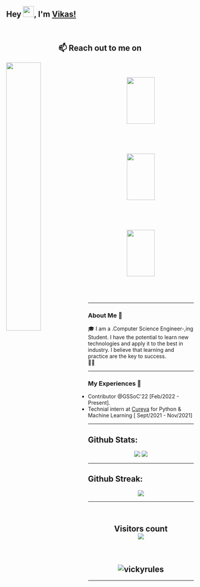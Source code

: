 ## Hey <img src="https://github.com/TheDudeThatCode/TheDudeThatCode/blob/master/Assets/Hi.gif" width="29px">, I'm [Vikas!](https://vickyrules.github.io/vikas_kumar/) 

<br>


<h2 align="center">📫 Reach out to me on</h2>
<div width="50%" ">
                  
  <img align="left" width="43%" src = "https://github.com/vickyrules/userContents/blob/main/20942-hello-boy.gif" >
 
 <div width="50%" align="center "  > 
<a href="https://www.linkedin.com/in/vikas-kumar-9151b7191">

  <img align="center" width="75px" height="125px"  style = "margin:40px;" src="https://github.com/vickyrules/userContents/blob/main/neon.svg"  />

</a>
  </div>   

<!-- 
  https://protokol7.com/assets/icons/github-icon-22.svg -->

 <div width="50%" align="center" > 
<a href="mailto:vickyrules1705@gmail.com">

  <img align="bottom"  style = "margin:40px;"  width="75px" height="125px"  src="https://protokol7.com/assets/icons/gmail-icon-24.svg" />

</a>
  </div>
  
  <div width="50%" align="center">  
<a href="https://twitter.com/i_m_Vikas__?t=IibbhZn45IWi7uVrMjv9uA&s=09">
  <img style = "margin:40px;" align="bottom" width="75px" height="125px" src="https://protokol7.com/assets/icons/twitter-icon-23.svg" />
</a> 
    
 </div>



</div>




<br>
<hr>

### About Me 🚀
🎓 I am a .Computer Science Engineer-,ing Student. I have the potential to learn new technologies and apply it to the best in industry. I believe that learning and practice are the key to success. </br>
👨‍💻 

<hr>

### My Experiences 🙌
- Contributor @GSSoC'22 [Feb/2022 - Present].
- Technial intern at [Cureya](https://cureya.in/) for  Python & Machine Learning [ Sept/2021 -  Nov/2021] 

<hr>

<!--### Honors & Awards 🏅 -->



<!-- ![Vikas Kumar's github stats](https://github-readme-stats.vercel.app/api?username=vickyrules&show_icons=true)

<img align="Center" src="https://github-readme-stats.vercel.app/api/top-langs?username=vickyrules&show_icons=true&locale=en&layout=compact" alt="vickyrules" >
 -->



## **Github Stats:**

<p align="center">
  
  <img src="https://github-readme-stats.vercel.app/api?username=vickyrules&hide=stars&show_icons=true&line_height=48&theme=algolia">
  <img src="https://github-readme-stats.vercel.app/api/top-langs/?username=vickyrules&count_private=true&line_height=40&theme=algolia">

</p>

---


## **Github Streak:**
<p align = "center">
  <img src = "https://github-readme-streak-stats.herokuapp.com/?user=vickyrules&line_height=40&theme=algolia">
</p>

---
<br>
<h2 align = "center">
  
  Visitors count<br>
  <img src="https://profile-counter.glitch.me/vickyrules/count.svg" />
</h2>

<br>
 <h2 align="center">
<img style="horizontal-align:middle" src="https://komarev.com/ghpvc/?username=vickyrules&label=Profile%20views&color=0e75b6&style=flat" alt="vickyrules" > 
  </h2>
<hr>



